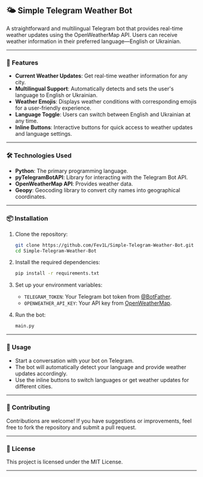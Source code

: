 ## 🌤 Simple Telegram Weather Bot

A straightforward and multilingual Telegram bot that provides real-time weather updates using the OpenWeatherMap API. Users can receive weather information in their preferred language—English or Ukrainian.

---

### 🚀 Features

* **Current Weather Updates**: Get real-time weather information for any city.
* **Multilingual Support**: Automatically detects and sets the user's language to English or Ukrainian.
* **Weather Emojis**: Displays weather conditions with corresponding emojis for a user-friendly experience.
* **Language Toggle**: Users can switch between English and Ukrainian at any time.
* **Inline Buttons**: Interactive buttons for quick access to weather updates and language settings.

---

### 🛠️ Technologies Used

* **Python**: The primary programming language.
* **pyTelegramBotAPI**: Library for interacting with the Telegram Bot API.
* **OpenWeatherMap API**: Provides weather data.
* **Geopy**: Geocoding library to convert city names into geographical coordinates.

---

### 📦 Installation

1. Clone the repository:

   ```bash
   git clone https://github.com/Fev1L/Simple-Telegram-Weather-Bot.git
   cd Simple-Telegram-Weather-Bot
   ```

2. Install the required dependencies:

   ```bash
   pip install -r requirements.txt
   ```

3. Set up your environment variables:

   * `TELEGRAM_TOKEN`: Your Telegram bot token from [@BotFather](https://core.telegram.org/bots#botfather).
   * `OPENWEATHER_API_KEY`: Your API key from [OpenWeatherMap](https://openweathermap.org/api).

4. Run the bot:

   ```bash
   main.py
   ```

---

### 📱 Usage

* Start a conversation with your bot on Telegram.
* The bot will automatically detect your language and provide weather updates accordingly.
* Use the inline buttons to switch languages or get weather updates for different cities.

---

### 🤝 Contributing

Contributions are welcome! If you have suggestions or improvements, feel free to fork the repository and submit a pull request.

---

### 📄 License

This project is licensed under the MIT License.

---
